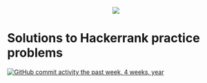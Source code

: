 <p align="center">
	<a href="https://www.hackerrank.com/marinskiy">
  <img src="https://i0.wp.com/gradsingames.com/wp-content/uploads/2016/05/856771_668224053197841_1943699009_o.png" >
  </a>
</p>

# Solutions to Hackerrank practice problems
[![GitHub commit activity the past week, 4 weeks, year](https://img.shields.io/github/commit-activity/y/eslint/eslint.svg)](https://github.com/marinskiy/HackerrankPractice)


